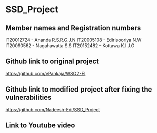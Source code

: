 # SSD_Project

## Member names and Registration numbers
IT20012724 - Ananda R.S.R.G.J.N
IT20005108 - Edirisooriya N.W
IT20090562 - Nagahawatta S.S
IT20152482 – Kottawa K.I.J.O

## Github link to original project
https://github.com/vPankaja/WSO2-EI

## Github link to modified project after fixing the vulnerabilities
https://github.com/Nadeesh-Edi/SSD_Project

## Link to Youtube video
